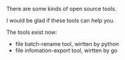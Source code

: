 There are some kinds of open source tools. 

I would be glad if these tools can help you.

The tools exist now:
+ file batch-rename tool, wirtten by python
+ file infomation-export tool, wirtten by go
